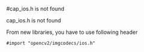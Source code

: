#cap_ios.h is not found

cap_ios.h is not found

From new libraries, you have to use following header

	#import "opencv2/imgcodecs/ios.h"